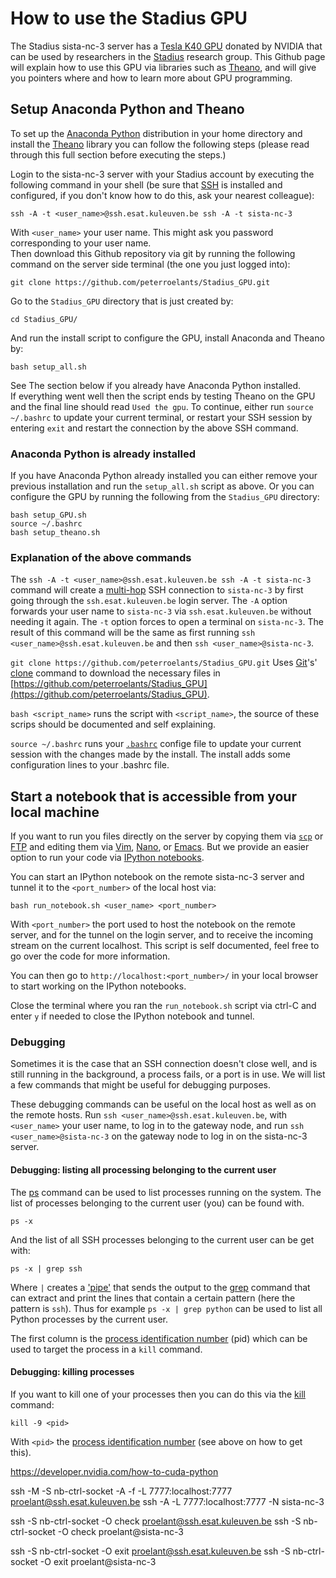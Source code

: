 # How to use the Stadius GPU

The Stadius sista-nc-3 server has a [Tesla K40 GPU](http://www.nvidia.com/content/PDF/kepler/Tesla-K40-PCIe-Passive-Board-Spec-BD-06902-001_v05.pdf) donated by NVIDIA that can be used by researchers in the [Stadius](http://www.esat.kuleuven.be/stadius/) research group. This Github page will explain how to use this GPU via libraries such as [Theano](http://deeplearning.net/software/theano/), and will give you pointers where and how to learn more about GPU programming.

## Setup Anaconda Python and Theano

To set up the [Anaconda Python](https://store.continuum.io/cshop/anaconda/) distribution in your home directory and install the [Theano](http://deeplearning.net/software/theano/) library you can follow the following steps (please read through this full section before executing the steps.)

Login to the sista-nc-3 server with your Stadius account by executing the following command in your shell (be sure that [SSH](http://unixhelp.ed.ac.uk/CGI/man-cgi?ssh+1) is installed and configured, if you don't know how to do this, ask your nearest colleague):

    ssh -A -t <user_name>@ssh.esat.kuleuven.be ssh -A -t sista-nc-3

With `<user_name>` your user name. This might ask you password corresponding to your user name.  
Then download this Github repository via git by running the following command on the server side terminal (the one you just logged into):

    git clone https://github.com/peterroelants/Stadius_GPU.git

Go to the `Stadius_GPU` directory that is just created by:

    cd Stadius_GPU/

And run the install script to configure the GPU, install Anaconda and Theano by:

    bash setup_all.sh

See The section below if you already have Anaconda Python installed.  
If everything went well then the script ends by testing Theano on the GPU and the final line should read `Used the gpu`. To continue, either run `source ~/.bashrc` to update your current terminal, or restart your SSH session by entering `exit` and restart the connection by the above SSH command.


### Anaconda Python is already installed
If you have Anaconda Python already installed you can either remove your previous installation and run the `setup_all.sh` script as above. Or you can configure the GPU by running the following from the `Stadius_GPU` directory:

    bash setup_GPU.sh
    source ~/.bashrc
    bash setup_theano.sh

### Explanation of the above commands

The `ssh -A -t <user_name>@ssh.esat.kuleuven.be ssh -A -t sista-nc-3` command  will create a [multi-hop](http://sshmenu.sourceforge.net/articles/transparent-mulithop.html) SSH connection to `sista-nc-3` by first going through the `ssh.esat.kuleuven.be` login server. The `-A` option forwards your user name to `sista-nc-3` via `ssh.esat.kuleuven.be` without needing it again. The `-t` option forces to open a terminal on `sista-nc-3`. The result of this command will be the same as first running `ssh <user_name>@ssh.esat.kuleuven.be` and then `ssh <user_name>@sista-nc-3`.

`git clone https://github.com/peterroelants/Stadius_GPU.git` Uses [Git](https://git-scm.com/)'s' [clone](http://git-scm.com/docs/git-clone) command to download the necessary files in [https://github.com/peterroelants/Stadius_GPU](https://github.com/peterroelants/Stadius_GPU).

`bash <script_name>` runs the script with `<script_name>`, the source of these scrips should be documented and self explaining.

`source ~/.bashrc` runs your [`.bashrc`](http://www.gnu.org/software/bash/manual/html_node/Bash-Startup-Files.html) confige file to update your current session with the changes made by the install. The install adds some configuration lines to your .bashrc file.


## Start a notebook that is accessible from your local machine

If you want to run you files directly on the server by copying them via [`scp`](http://www.hypexr.org/linux_scp_help.php) or [FTP](https://en.wikipedia.org/wiki/File_Transfer_Protocol) and editing them via [Vim](https://en.wikipedia.org/wiki/Vim_(text_editor)), [Nano](https://en.wikipedia.org/wiki/GNU_nano), or [Emacs](http://www.gnu.org/software/emacs/). But we provide an easier option to run your code via [IPython notebooks](http://ipython.org/notebook.html). 

You can start an IPython notebook on the remote sista-nc-3 server and tunnel it to the `<port_number>` of the local host via:

    bash run_notebook.sh <user_name> <port_number> 

With `<port_number>` the port used to host the notebook on the remote server, and for the tunnel on the login server, and to receive the incoming stream on the current localhost. This script is self documented, feel free to go over the code for more information.

You can then go to `http://localhost:<port_number>/` in your local browser to start working on the IPython notebooks.

Close the terminal where you ran the `run_notebook.sh` script via ctrl-C and enter `y` if needed to close the IPython notebook and tunnel.


### Debugging

Sometimes it is the case that an SSH connection doesn't close well, and is still running in the background, a process fails, or a port is in use. We will list a few commands that might be useful for debugging purposes.

These debugging commands can be useful on the local host as well as on the remote hosts. Run `ssh <user_name>@ssh.esat.kuleuven.be`, with `<user_name>` your user name, to log in to the gateway node, and run `ssh <user_name>@sista-nc-3` on the gateway node to log in on the sista-nc-3 server.

#### Debugging: listing all processing belonging to the current user

The [ps](http://www.westwind.com/reference/os-x/commandline/admin.html) command can be used to list processes running on the system. The list of processes belonging to the current user (you) can be found with.

    ps -x

And the list of all SSH processes belonging to the current user can be get with:

    ps -x | grep ssh

Where `|` creates a ['pipe'](http://www.linfo.org/pipes.html) that sends the output to the [grep](http://unixhelp.ed.ac.uk/CGI/man-cgi?grep) command that can extract and print the lines that contain a certain pattern (here the pattern is `ssh`). Thus for example `ps -x | grep python` can be used to list all Python processes by the current user.

The first column is the [process identification number](http://www.linfo.org/pid.html) (pid) which can be used to target the process in a `kill` command.

#### Debugging: killing processes

If you want to kill one of your processes then you can do this via the [kill](http://linux.die.net/man/1/kill) command:

    kill -9 <pid>

With `<pid>` the [process identification number](https://www.digitalocean.com/community/tutorials/how-to-use-ps-kill-and-nice-to-manage-processes-in-linux) (see above on how to get this).





https://developer.nvidia.com/how-to-cuda-python





ssh -M -S nb-ctrl-socket -A -f -L 7777:localhost:7777 proelant@ssh.esat.kuleuven.be ssh -A -L 7777:localhost:7777 -N sista-nc-3

ssh -S nb-ctrl-socket -O check proelant@ssh.esat.kuleuven.be
ssh -S nb-ctrl-socket -O check proelant@sista-nc-3

ssh -S nb-ctrl-socket -O exit proelant@ssh.esat.kuleuven.be
ssh -S nb-ctrl-socket -O exit proelant@sista-nc-3

